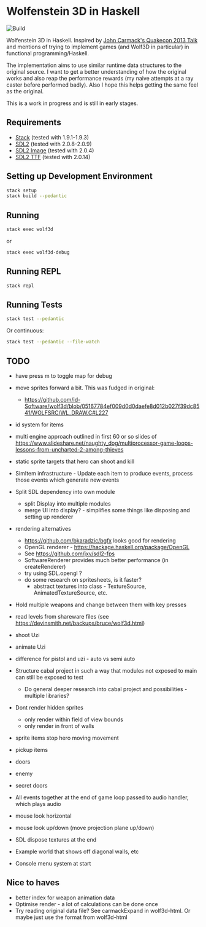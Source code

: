 # Wolfenstein 3D in Haskell

![Build](https://github.com/danielholmes/wolf3d-haskell/workflows/Build/badge.svg)

Wolfenstein 3D in Haskell. Inspired by [John Carmack's Quakecon 2013 Talk](https://youtu.be/Uooh0Y9fC_M?t=4660) and
mentions of trying to implement games (and Wolf3D in particular) in functional programming/Haskell.

The implementation aims to use similar runtime data structures to the original source. I want to get a better 
understanding of how the original works and also reap the performance rewards (my naive attempts at a ray caster before
performed badly). Also I hope this helps getting the same feel as the original.

This is a work in progress and is still in early stages.


## Requirements

 - [Stack](https://www.haskellstack.org) (tested with 1.9.1-1.9.3)
 - [SDL2](https://www.libsdl.org/) (tested with 2.0.8-2.0.9)
 - [SDL2 Image](https://www.libsdl.org/projects/SDL_image/) (tested with 2.0.4)
 - [SDL2 TTF](https://www.libsdl.org/projects/SDL_ttf/) (tested with 2.0.14)


## Setting up Development Environment

```bash
stack setup
stack build --pedantic
```


## Running

```bash
stack exec wolf3d
```

or


```bash
stack exec wolf3d-debug
```


## Running REPL

```bash
stack repl
```


## Running Tests

```bash
stack test --pedantic
```

Or continuous:

```bash
stack test --pedantic --file-watch
```


## TODO
 
 - have press m to toggle map for debug
 - move sprites forward a bit. This was fudged in original:
   - https://github.com/id-Software/wolf3d/blob/05167784ef009d0d0daefe8d012b027f39dc8541/WOLFSRC/WL_DRAW.C#L227
 - id system for items
 - multi engine approach outlined in first 60 or so slides of https://www.slideshare.net/naughty_dog/multiprocessor-game-loops-lessons-from-uncharted-2-among-thieves
 - static sprite targets that hero can shoot and kill
 - SimItem infrastructure - Update each item to produce events, process those events which generate new events
 - Split SDL dependency into own module
   - split Display into multiple modules
   - merge UI into display? - simplifies some things like disposing and setting up renderer
 
 - rendering alternatives
   - https://github.com/bkaradzic/bgfx looks good for rendering
   - OpenGL renderer - https://hackage.haskell.org/package/OpenGL
   - See https://github.com/jxv/sdl2-fps
   - SoftwareRenderer provides much better performance (in createRenderer)
   - try using SDL.opengl ?
   - do some research on spritesheets, is it faster?
     - abstract textures into class - TextureSource, AnimatedTextureSource, etc.
 
 - Hold multiple weapons and change between them with key presses
 - read levels from shareware files (see https://devinsmith.net/backups/bruce/wolf3d.html)
 - shoot Uzi
 - animate Uzi
 - difference for pistol and uzi - auto vs semi auto
 - Structure cabal project in such a way that modules not exposed to main can still be exposed to test
   - Do general deeper research into cabal project and possibilities - multiple libraries?
 - Dont render hidden sprites
   - only render within field of view bounds
   - only render in front of walls
 - sprite items stop hero moving movement
 - pickup items
 - doors
 - enemy
 - secret doors
 - All events together at the end of game loop passed to audio handler, which plays audio
 - mouse look horizontal
 - mouse look up/down (move projection plane up/down)
 - SDL dispose textures at the end
 - Example world that shows off diagonal walls, etc
 - Console menu system at start


## Nice to haves

 - better index for weapon animation data
 - Optimise render - a lot of calculations can be done once
 - Try reading original data file? See carmackExpand in wolf3d-html. Or maybe just use the format from wolf3d-html
